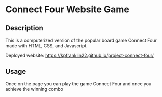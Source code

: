 # Connect Four Website Game

## Description

This is a computerized version of the popular board game Connect Four made with HTML, CSS, and Javascript.

Deployed website: https://kpfranklin22.github.io/project-connect-four/

## Usage

Once on the page you can play the game Connect Four and once you achieve the winning combo
